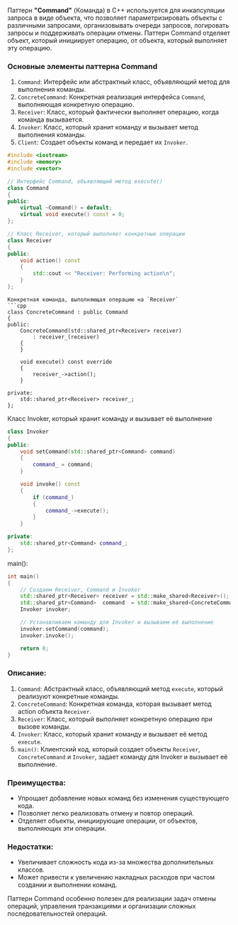 Паттерн **"Command"** (Команда) в C++ используется для инкапсуляции запроса в виде объекта, что позволяет параметризировать объекты с различными запросами, организовывать очереди запросов, логировать запросы и поддерживать операции отмены. Паттерн Command отделяет объект, который инициирует операцию, от объекта, который выполняет эту операцию.

### Основные элементы паттерна Command

1. `Command`: Интерфейс или абстрактный класс, объявляющий метод для выполнения команды.
2. `ConcreteCommand`: Конкретная реализация интерфейса `Command`, выполняющая конкретную операцию.
3. `Receiver`: Класс, который фактически выполняет операцию, когда команда вызывается.
4. `Invoker`: Класс, который хранит команду и вызывает метод выполнения команды.
5. `Client`: Создает объекты команд и передает их `Invoker`.
```cpp
#include <iostream>
#include <memory>
#include <vector>

// Интерфейс Command, объявляющий метод execute()
class Command
{
public:
    virtual ~Command() = default;
    virtual void execute() const = 0;
};

// Класс Receiver, который выполняет конкретные операции
class Receiver
{
public:
    void action() const
    {
        std::cout << "Receiver: Performing action\n";
    }
};
```
```
Конкретная команда, выполняющая операцию на `Receiver`
```cpp
class ConcreteCommand : public Command
{
public:
    ConcreteCommand(std::shared_ptr<Receiver> receiver)
        : receiver_(receiver)
    {
    }

    void execute() const override
    {
        receiver_->action();
    }

private:
    std::shared_ptr<Receiver> receiver_;
};
```
Класс Invoker, который хранит команду и вызывает её выполнение
```cpp
class Invoker
{
public:
    void setCommand(std::shared_ptr<Command> command)
    {
        command_ = command;
    }

    void invoke() const
    {
        if (command_)
        {
            command_->execute();
        }
    }

private:
    std::shared_ptr<Command> command_;
};
```
main():
```cpp
int main()
{
    // Создаем Receiver, Command и Invoker
    std::shared_ptr<Receiver> receiver = std::make_shared<Receiver>();
    std::shared_ptr<Command>  command  = std::make_shared<ConcreteCommand>(receiver);
    Invoker invoker;

    // Устанавливаем команду для Invoker и вызываем её выполнение
    invoker.setCommand(command);
    invoker.invoke();

    return 0;
}
```

### Описание:
1. `Command`: Абстрактный класс, объявляющий метод `execute`, который реализуют конкретные команды.
2. `ConcreteCommand`: Конкретная команда, которая вызывает метод action объекта `Receiver`.
3. `Receiver`: Класс, который выполняет конкретную операцию при вызове команды.
4. `Invoker`: Класс, который хранит команду и вызывает её метод `execute`.
5. `main()`: Клиентский код, который создает объекты `Receiver`, `ConcreteCommand` и `Invoker`, задает команду для Invoker и вызывает её выполнение.

### Преимущества:
- Упрощает добавление новых команд без изменения существующего кода.
- Позволяет легко реализовать отмену и повтор операций.
- Отделяет объекты, инициирующие операции, от объектов, выполняющих эти операции.

### Недостатки:
- Увеличивает сложность кода из-за множества дополнительных классов.
- Может привести к увеличению накладных расходов при частом создании и выполнении команд.

Паттерн Command особенно полезен для реализации задач отмены операций, управления транзакциями и организации сложных последовательностей операций.